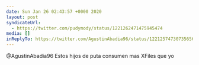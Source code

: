 ```yaml
---
date: Sun Jan 26 02:43:57 +0000 2020
layout: post
syndicateUrl:
  - https://twitter.com/pudymody/status/1221262471475945474
media: []
inReplyTo: https://twitter.com/AgustinAbadia96/status/1221257473073565696
---
```

@AgustinAbadia96 Estos hijos de puta consumen mas XFiles que yo


